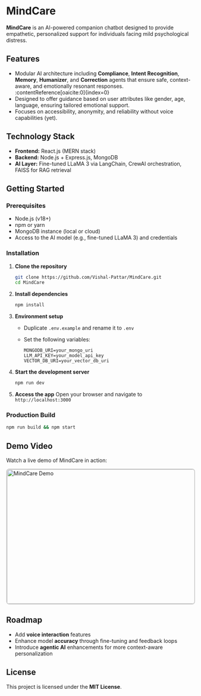 # MindCare

**MindCare** is an AI-powered companion chatbot designed to provide empathetic, personalized support for individuals facing mild psychological distress.

## Features
- Modular AI architecture including **Compliance**, **Intent Recognition**, **Memory**, **Humanizer**, and **Correction** agents that ensure safe, context-aware, and emotionally resonant responses. :contentReference[oaicite:0]{index=0}
- Designed to offer guidance based on user attributes like gender, age, language, ensuring tailored emotional support.
- Focuses on accessibility, anonymity, and reliability without voice capabilities (yet).

## Technology Stack
- **Frontend:** React.js (MERN stack)
- **Backend:** Node.js + Express.js, MongoDB
- **AI Layer:** Fine-tuned LLaMA 3 via LangChain, CrewAI orchestration, FAISS for RAG retrieval

## Getting Started

### Prerequisites
- Node.js (v18+)
- npm or yarn
- MongoDB instance (local or cloud)
- Access to the AI model (e.g., fine-tuned LLaMA 3) and credentials

### Installation

1. **Clone the repository**
   ```sh
   git clone https://github.com/Vishal-Pattar/MindCare.git
   cd MindCare
   ```

2. **Install dependencies**
   ```sh
   npm install
   ```

3. **Environment setup**

   * Duplicate `.env.example` and rename it to `.env`
   * Set the following variables:

     ```env
     MONGODB_URI=your_mongo_uri
     LLM_API_KEY=your_model_api_key
     VECTOR_DB_URI=your_vector_db_uri
     ```

4. **Start the development server**

   ```sh
   npm run dev
   ```

5. **Access the app**
   Open your browser and navigate to `http://localhost:3000`

### Production Build

```sh
npm run build && npm start
```

## Demo Video

Watch a live demo of MindCare in action:

<a href="https://youtu.be/4zcr6FmJhcI" target="_blank">
  <img src="https://i9.ytimg.com/vi_webp/f83QiG1XSdw/maxresdefault.webp?v=678ff146&sqp=CPT_7cQG&rs=AOn4CLCAHf-dnRBAYfg7e0SaLe3mQe_tqA" 
       alt="MindCare Demo" 
       width="640" 
       height="360" 
       style="border: 2px solid #ccc; border-radius: 8px;">
</a>

## Roadmap

* Add **voice interaction** features
* Enhance model **accuracy** through fine-tuning and feedback loops
* Introduce **agentic AI** enhancements for more context-aware personalization

## License

This project is licensed under the **MIT License**.

